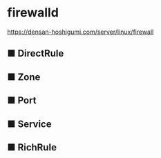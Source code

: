 # firewalld
https://densan-hoshigumi.com/server/linux/firewall
## ■ DirectRule
## ■ Zone
## ■ Port
## ■ Service
## ■ RichRule
